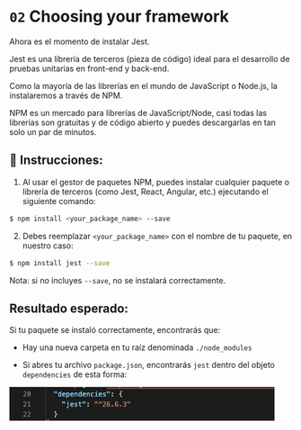 # `02` Choosing your framework

Ahora es el momento de instalar Jest.

Jest es una librería de terceros (pieza de código) ideal para el desarrollo de pruebas unitarias en front-end y back-end.

Como la mayoría de las librerías en el mundo de JavaScript o Node.js, la instalaremos a través de NPM.

NPM es un mercado para librerías de JavaScript/Node, casi todas las librerías son gratuitas y de código abierto y puedes descargarlas en tan solo un par de minutos.

## 📝 Instrucciones: 

1. Al usar el gestor de paquetes NPM, puedes instalar cualquier paquete o librería de terceros (como Jest, React, Angular, etc.) ejecutando el siguiente comando:

```bash
$ npm install <your_package_name> --save
```

2. Debes reemplazar `<your_package_name>` con el nombre de tu paquete, en nuestro caso:

```bash
$ npm install jest --save
```

Nota: si no incluyes `--save`, no se instalará correctamente.

## Resultado esperado:

Si tu paquete se instaló correctamente, encontrarás que:

+ Hay una nueva carpeta en tu raíz denominada `./node_modules`

+ Si abres tu archivo `package.json`, encontrarás `jest` dentro del objeto `dependencies` de esta forma:

![Jest package](../../assets/jest-package.png)
